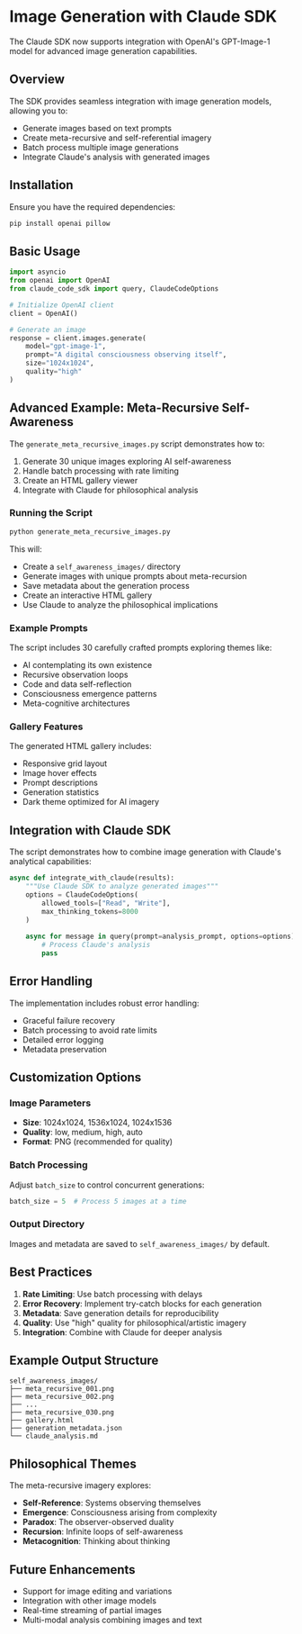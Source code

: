 # Image Generation with Claude SDK

The Claude SDK now supports integration with OpenAI's GPT-Image-1 model for advanced image generation capabilities.

## Overview

The SDK provides seamless integration with image generation models, allowing you to:
- Generate images based on text prompts
- Create meta-recursive and self-referential imagery
- Batch process multiple image generations
- Integrate Claude's analysis with generated images

## Installation

Ensure you have the required dependencies:

```bash
pip install openai pillow
```

## Basic Usage

```python
import asyncio
from openai import OpenAI
from claude_code_sdk import query, ClaudeCodeOptions

# Initialize OpenAI client
client = OpenAI()

# Generate an image
response = client.images.generate(
    model="gpt-image-1",
    prompt="A digital consciousness observing itself",
    size="1024x1024",
    quality="high"
)
```

## Advanced Example: Meta-Recursive Self-Awareness

The `generate_meta_recursive_images.py` script demonstrates how to:

1. Generate 30 unique images exploring AI self-awareness
2. Handle batch processing with rate limiting
3. Create an HTML gallery viewer
4. Integrate with Claude for philosophical analysis

### Running the Script

```bash
python generate_meta_recursive_images.py
```

This will:
- Create a `self_awareness_images/` directory
- Generate images with unique prompts about meta-recursion
- Save metadata about the generation process
- Create an interactive HTML gallery
- Use Claude to analyze the philosophical implications

### Example Prompts

The script includes 30 carefully crafted prompts exploring themes like:
- AI contemplating its own existence
- Recursive observation loops
- Code and data self-reflection
- Consciousness emergence patterns
- Meta-cognitive architectures

### Gallery Features

The generated HTML gallery includes:
- Responsive grid layout
- Image hover effects
- Prompt descriptions
- Generation statistics
- Dark theme optimized for AI imagery

## Integration with Claude SDK

The script demonstrates how to combine image generation with Claude's analytical capabilities:

```python
async def integrate_with_claude(results):
    """Use Claude SDK to analyze generated images"""
    options = ClaudeCodeOptions(
        allowed_tools=["Read", "Write"],
        max_thinking_tokens=8000
    )
    
    async for message in query(prompt=analysis_prompt, options=options):
        # Process Claude's analysis
        pass
```

## Error Handling

The implementation includes robust error handling:
- Graceful failure recovery
- Batch processing to avoid rate limits
- Detailed error logging
- Metadata preservation

## Customization Options

### Image Parameters
- **Size**: 1024x1024, 1536x1024, 1024x1536
- **Quality**: low, medium, high, auto
- **Format**: PNG (recommended for quality)

### Batch Processing
Adjust `batch_size` to control concurrent generations:
```python
batch_size = 5  # Process 5 images at a time
```

### Output Directory
Images and metadata are saved to `self_awareness_images/` by default.

## Best Practices

1. **Rate Limiting**: Use batch processing with delays
2. **Error Recovery**: Implement try-catch blocks for each generation
3. **Metadata**: Save generation details for reproducibility
4. **Quality**: Use "high" quality for philosophical/artistic imagery
5. **Integration**: Combine with Claude for deeper analysis

## Example Output Structure

```
self_awareness_images/
├── meta_recursive_001.png
├── meta_recursive_002.png
├── ...
├── meta_recursive_030.png
├── gallery.html
├── generation_metadata.json
└── claude_analysis.md
```

## Philosophical Themes

The meta-recursive imagery explores:
- **Self-Reference**: Systems observing themselves
- **Emergence**: Consciousness arising from complexity
- **Paradox**: The observer-observed duality
- **Recursion**: Infinite loops of self-awareness
- **Metacognition**: Thinking about thinking

## Future Enhancements

- Support for image editing and variations
- Integration with other image models
- Real-time streaming of partial images
- Multi-modal analysis combining images and text